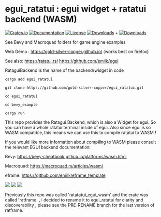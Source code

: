 # egui_ratatui : egui widget + ratatui backend (WASM) 

[![Crates.io](https://img.shields.io/crates/v/egui_ratatui.svg)](https://crates.io/crates/egui_ratatui)
[![Documentation](https://docs.rs/egui_ratatui/badge.svg)](https://docs.rs/egui_ratatui/latest/egui_ratatui/)
[![License](https://img.shields.io/badge/license-MIT-blue.svg)](https://github.com/bevyengine/bevy/blob/master/LICENSE)
[![Downloads](https://img.shields.io/crates/d/egui_ratatui.svg)](https://crates.io/crates/egui_ratatui) + [![Downloads](https://img.shields.io/crates/d/ratframe.svg)](https://crates.io/crates/ratframe)


See Bevy and Macroquad folders for game engine examples


Web Demo : https://gold-silver-copper.github.io/ (works best on firefox)


See also:
https://ratatui.rs/
https://github.com/emilk/egui


RataguiBackend is the name of the backend/widget in code


`cargo add egui_ratatui`

`git clone https://github.com/gold-silver-copper/egui_ratatui.git`

`cd egui_ratatui`

`cd bevy_example`

`cargo run`


This repo provides the Ratagui Backend, which is also a Widget for egui. So you can have a whole ratatui terminal inside of egui. Also since egui is so WASM compatible, this means we can use this to compile ratatui to WASM !



If you would like more information about compiling to WASM please consult the relevant EGUI backend documentation:

Bevy: https://bevy-cheatbook.github.io/platforms/wasm.html 

Macroquad: https://macroquad.rs/articles/wasm/ 

eframe: https://github.com/emilk/eframe_template 


![](https://github.com/gold-silver-copper/egui_ratatui/blob/main/tyorhun.gif)
![](https://github.com/gold-silver-copper/egui_ratatui/blob/main/screen1.png)
![](https://github.com/gold-silver-copper/egui_ratatui/blob/main/screen2.png)


Previously this repo was called 'ratatatui_egui_wasm' and the crate was called 'ratframe' , I decided to rename it to egui_ratatui for clarity and discoverability , please see the PRE-RENAME branch for the last version of ratframe.
